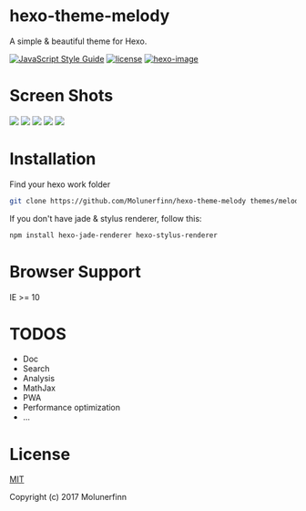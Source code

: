 # hexo-theme-melody

A simple & beautiful theme for Hexo.

[![JavaScript Style Guide](https://img.shields.io/badge/code_style-standard-brightgreen.svg)](https://standardjs.com)
[![license](https://img.shields.io/github/license/mashape/apistatus.svg)]()
[![hexo-image](https://img.shields.io/badge/hexo-%3E%3D3.0-blue.svg)]()

<!-- See demo: [molunerfinn.com](https://molunerfinn.com) -->

# Screen Shots

![](https://raw.githubusercontent.com/Molunerfinn/hexo-theme-melody/imgs/imgs/index-page.png)
![](https://raw.githubusercontent.com/Molunerfinn/hexo-theme-melody/imgs/imgs/archives.png)
![](https://raw.githubusercontent.com/Molunerfinn/hexo-theme-melody/imgs/imgs/post.png)
![](https://raw.githubusercontent.com/Molunerfinn/hexo-theme-melody/imgs/imgs/post-2.png)
![](https://raw.githubusercontent.com/Molunerfinn/hexo-theme-melody/imgs/imgs/mobile.png)

# Installation

Find your hexo work folder

```bash
git clone https://github.com/Molunerfinn/hexo-theme-melody themes/melody
```

If you don't have jade & stylus renderer, follow this:

```bash
npm install hexo-jade-renderer hexo-stylus-renderer
```

# Browser Support

IE >= 10

# TODOS

- Doc
- Search
- Analysis
- MathJax
- PWA 
- Performance optimization
- ...

# License


[MIT](http://opensource.org/licenses/MIT)

Copyright (c) 2017 Molunerfinn